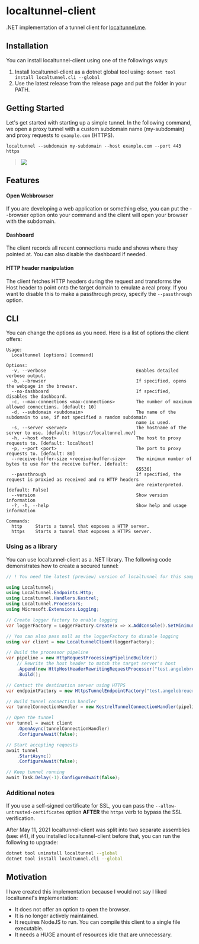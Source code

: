 # localtunnel-client

.NET implementation of a tunnel client for [localtunnel.me](https://theboroer.github.io/localtunnel-www/).

## Installation

You can install localtunnel-client using one of the followings ways:
1. Install localtunnel-client as a dotnet global tool using: `dotnet tool install localtunnel.cli --global`
2. Use the latest release from the release page and put the folder in your PATH.

## Getting Started

Let's get started with starting up a simple tunnel. In the following command, we open a proxy tunnel with a custom subdomain name (my-subdomain) and proxy requests to `example.com` (HTTPS).

```
localtunnel --subdomain my-subdomain --host example.com --port 443 https
```

> ![](https://i.imgur.com/cX476cI.png)

## Features

#### Open Webbrowser

If you are developing a web application or something else, you can put the --browser option onto
your command and the client will open your browser with the subdomain.

#### Dashboard

The client records all recent connections made and shows where they pointed at. You can also disable
the dashboard if needed.

#### HTTP header manipulation

The client fetches HTTP headers during the request and transforms the Host header to point onto the target domain
to emulate a real proxy. If you want to disable this to make a passthrough proxy, specify the `--passthrough` option.

## CLI

You can change the options as you need. Here is a list of options the client offers:

```
Usage:
  Localtunnel [options] [command]

Options:
  -v, --verbose                                  Enables detailed verbose output.
  -b, --browser                                  If specified, opens the webpage in the browser.
  --no-dashboard                                 If specified, disables the dashboard.
  -c, --max-connections <max-connections>        The number of maximum allowed connections. [default: 10]
  -d, --subdomain <subdomain>                    The name of the subdomain to use, if not specified a random subdomain
                                                 name is used.
  -s, --server <server>                          The hostname of the server to use. [default: https://localtunnel.me/]
  -h, --host <host>                              The host to proxy requests to. [default: localhost]
  -p, --port <port>                              The port to proxy requests to. [default: 80]
  --receive-buffer-size <receive-buffer-size>    The minimum number of bytes to use for the receive buffer. [default:
                                                 65536]
  --passthrough                                  If specified, the request is proxied as received and no HTTP headers
                                                 are reinterpreted. [default: False]
  --version                                      Show version information
  -?, -h, --help                                 Show help and usage information

Commands:
  http     Starts a tunnel that exposes a HTTP server.
  https    Starts a tunnel that exposes a HTTPS server.
  ```

### Using as a library

You can use localtunnel-client as a .NET library. The following code demonstrates how to create a secured tunnel:

```csharp
// ! You need the latest (preview) version of localtunnel for this sample

using Localtunnel;
using Localtunnel.Endpoints.Http;
using Localtunnel.Handlers.Kestrel;
using Localtunnel.Processors;
using Microsoft.Extensions.Logging;

// Create logger factory to enable logging
var loggerFactory = LoggerFactory.Create(x => x.AddConsole().SetMinimumLevel(LogLevel.Trace));

// You can also pass null as the loggerFactory to disable logging
using var client = new LocaltunnelClient(loggerFactory);

// Build the processor pipeline
var pipeline = new HttpRequestProcessingPipelineBuilder()
    // Rewrite the host header to match the target server's host
    .Append(new HttpHostHeaderRewritingRequestProcessor("test.angelobreuer.de"))
    .Build();

// Contact the destination server using HTTPS
var endpointFactory = new HttpsTunnelEndpointFactory("test.angelobreuer.de", 443);

// Build tunnel connection handler
var tunnelConnectionHandler = new KestrelTunnelConnectionHandler(pipeline, endpointFactory);

// Open the tunnel
var tunnel = await client
    .OpenAsync(tunnelConnectionHandler)
    .ConfigureAwait(false);

// Start accepting requests
await tunnel
    .StartAsync()
    .ConfigureAwait(false);

// Keep tunnel running
await Task.Delay(-1).ConfigureAwait(false);
```
  
  ### Additional notes
  
  If you use a self-signed certificate for SSL, you can pass the `--allow-untrusted-certificates` option **AFTER** the `https` verb to bypass the SSL verification.
  
  After May 11, 2021 localtunnel-client was split into two separate assemblies (see: #4), if you installed localtunnel-client before that, you can run the following to upgrade:
  
  ```bash
  dotnet tool uninstall localtunnel --global
  dotnet tool install localtunnel.cli --global
  ```
  
  ## Motivation
  
  I have created this implementation because I would not say I liked localtunnel's implementation: 
  - It does not offer an option to open the browser.
  - It is no longer actively maintained.
  - It requires NodeJS to run. You can compile this client to a single file executable.
  - It needs a HUGE amount of resources idle that are unnecessary.
